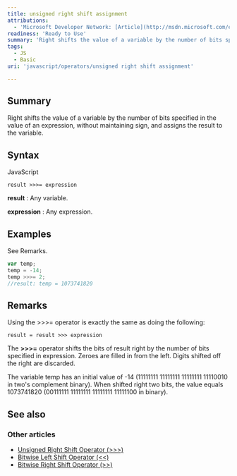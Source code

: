 ```yaml
---
title: unsigned right shift assignment
attributions:
  - 'Microsoft Developer Network: [Article](http://msdn.microsoft.com/en-us/library/ie/2ked96yw(v=vs.94).aspx)'
readiness: 'Ready to Use'
summary: 'Right shifts the value of a variable by the number of bits specified in the value of an expression, without maintaining sign, and assigns the result to the variable.'
tags:
  - JS
  - Basic
uri: 'javascript/operators/unsigned right shift assignment'

---
```

## Summary

Right shifts the value of a variable by the number of bits specified in the value of an expression, without maintaining sign, and assigns the result to the variable.

## Syntax

<span class="language">JavaScript</span>

    result >>>= expression

**result**
:   Any variable.

**expression**
:   Any expression.

## Examples

See Remarks.

``` js
var temp;
temp = -14;
temp >>>= 2;
//result: temp = 1073741820
```

## Remarks

Using the \>\>\>= operator is exactly the same as doing the following:

    result = result >>> expression

The **\>\>\>=** operator shifts the bits of result right by the number of bits specified in expression. Zeroes are filled in from the left. Digits shifted off the right are discarded.

The variable temp has an initial value of -14 (11111111 11111111 11111111 11110010 in two's complement binary). When shifted right two bits, the value equals 1073741820 (00111111 11111111 11111111 11111100 in binary).

## See also

### Other articles

-   [Unsigned Right Shift Operator (\>\>\>)](/javascript/operators/unsigned_right_shift)
-   [Bitwise Left Shift Operator (\<\<)](/javascript/operators/bitwise_left_shift)
-   [Bitwise Right Shift Operator (\>\>)](/javascript/operators/bitwise_right_shift)

